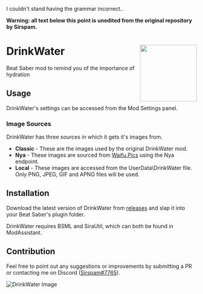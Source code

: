 I couldn't stand having the grammar incorrect..

**Warning: all text below this point is unedited from the original repository by Sirspam.**

# DrinkWater <img src="DrinkWater\Resources\AquaDrink.png" align="right" width="150">
Beat Saber mod to remind you of the importance of hydration
## Usage
DrinkWater's settings can be accessed from the Mod Settings panel.
### Image Sources
DrinkWater has three sources in which it gets it's images from.
* **Classic** - These are the images used by the original DrinkWater mod.
* **Nya** - These images are sourced from [Waifu.Pics](https://waifu.pics/) using the Nya endpoint.
* **Local** - These images are accessed from the UserData\DrinkWater file. Only PNG, JPEG, GIF and APNG files will be used.
## Installation
Download the latest version of DrinkWater from [releases](https://github.com/Sirspam/DrinkWater/releases) and slap it into your Beat Saber's plugin folder.

DrinkWater requires BSML and SiraUtil, which can both be found in ModAssistant.
## Contribution
Feel free to point out any suggestions or improvements by submitting a PR or contacting me on Discord ([Sirspam#7765](https://discordapp.com/users/232574143818760192)).

![DrinkWater Image](DrinkWaterImage.png)
